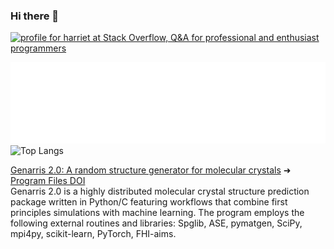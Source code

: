 ### Hi there 💚
<a href="https://stackoverflow.com/users/17433572/harriet"><img src="https://stackoverflow.com/users/flair/17433572.png" width="208" height="58" alt="profile for harriet at Stack Overflow, Q&amp;A for professional and enthusiast programmers" title="profile for harriet at Stack Overflow, Q&amp;A for professional and enthusiast programmers"></a>
<br />
<!--img src="/metrics.plugin.languages.details.svg alt="Metrics"-->
![Metrics](/metrics.plugin.languages.details.svg)
<br />
![Top Langs](https://api.githubtrends.io/user/svg/harrietobrien/langs?time_range=one_year&include_private=True&compact=True&theme=ferns)
<br />

[Genarris 2.0: A random structure generator for molecular crystals](https://doi.org/10.1016/j.cpc.2020.107170) ➜ [Program Files DOI](http://dx.doi.org/10.17632/grx6mz4pjn.1)
<br />
Genarris 2.0 is a highly distributed molecular crystal structure prediction package written in Python/C featuring workflows that combine first principles simulations with machine learning. The program employs the following external routines and libraries: Spglib, ASE, pymatgen, SciPy, mpi4py, scikit-learn, PyTorch, FHI-aims. 

